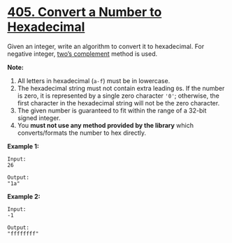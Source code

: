 # [405. Convert a Number to Hexadecimal](https://leetcode.com/problems/convert-a-number-to-hexadecimal/description)
Given an integer, write an algorithm to convert it to hexadecimal. For negative integer, [two’s complement](https://en.wikipedia.org/wiki/Two%27s_complement) method is used.

**Note:**
1. All letters in hexadecimal (`a-f`) must be in lowercase.
2. The hexadecimal string must not contain extra leading `0`s. If the number is zero, it is represented by a single zero character `'0'`; otherwise, the first character in the hexadecimal string will not be the zero character.
3. The given number is guaranteed to fit within the range of a 32-bit signed integer.
4. You **must not use any method provided by the library** which converts/formats the number to hex directly.

**Example 1:**
```
Input:
26

Output:
"1a"
```
**Example 2:**
```
Input:
-1

Output:
"ffffffff"
```